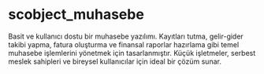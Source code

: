 # scobject_muhasebe
Basit ve kullanıcı dostu bir muhasebe yazılımı. Kayıtları tutma, gelir-gider takibi yapma, fatura oluşturma ve finansal raporlar hazırlama gibi temel muhasebe işlemlerini yönetmek için tasarlanmıştır. Küçük işletmeler, serbest meslek sahipleri ve bireysel kullanıcılar için ideal bir çözüm sunar.
